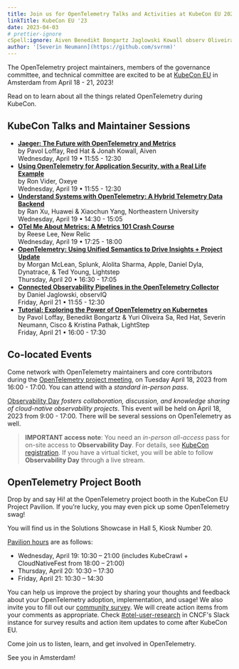 ```yaml
---
title: Join us for OpenTelemetry Talks and Activities at KubeCon EU 2023
linkTitle: KubeCon EU '23
date: 2023-04-03
# prettier-ignore
cSpell:ignore: Aiven Benedikt Bongartz Jaglowski Kowall observ Oliveira Pathak Vider Xiaochun
author: '[Severin Neumann](https://github.com/svrnm)'
---
```


The OpenTelemetry project maintainers, members of the governance committee, and
technical committee are excited to be at [KubeCon EU][] in Amsterdam from April 18 -
21, 2023!

Read on to learn about all the things related OpenTelemetry during KubeCon.

## KubeCon Talks and Maintainer Sessions

- **[Jaeger: The Future with OpenTelemetry and Metrics](https://sched.co/1HySf)**<br>
  by Pavol Loffay, Red Hat & Jonah Kowall, Aiven<br> Wednesday, April 19 •
  11:55 - 12:30
- **[Using OpenTelemetry for Application Security, with a Real Life Example](https://sched.co/1HyYT)**<br>
  by Ron Vider, Oxeye<br> Wednesday, April 19 • 11:55 - 12:30
- **[Understand Systems with OpenTelemetry: A Hybrid Telemetry Data Backend](https://sched.co/1Hyb2)**<br>
  by Ran Xu, Huawei & Xiaochun Yang, Northeastern University<br> Wednesday,
  April 19 • 14:30 - 15:05
- **[OTel Me About Metrics: A Metrics 101 Crash Course](https://sched.co/1Hya1)**<br>
  by Reese Lee, New Relic<br> Wednesday, April 19 • 17:25 - 18:00
- **[OpenTelemetry: Using Unified Semantics to Drive Insights + Project Update](https://sched.co/1HyS5)**<br>
  by Morgan McLean, Splunk, Alolita Sharma, Apple, Daniel Dyla, Dynatrace, & Ted
  Young, Lightstep<br> Thursday, April 20 • 16:30 - 17:05
- **[Connected Observability Pipelines in the OpenTelemetry Collector](https://sched.co/1HyXb)**<br>
  by Daniel Jaglowski, observIQ<br> Friday, April 21 • 11:55 - 12:30
- **[Tutorial: Exploring the Power of OpenTelemetry on Kubernetes](https://sched.co/1HyZ3)**<br>
  by Pavol Loffay, Benedikt Bongartz & Yuri Oliveira Sa, Red Hat, Severin
  Neumann, Cisco & Kristina Pathak, LightStep<br> Friday, April 21 • 16:00 -
  17:30

## Co-located Events

Come network with OpenTelemetry maintainers and core contributors during the
[OpenTelemetry project meeting](https://sched.co/1JWS7), on Tuesday April 18,
2023 from 16:00 - 17:00. You can attend with a _standard in-person pass_.

[Observability Day][] _fosters collaboration, discussion, and knowledge sharing of
cloud-native observability projects_. This event will be held on April 18, 2023 from
9:00 - 17:00. There will be several sessions on OpenTelemetry as well.

> <i class="far fa-exclamation-triangle"></i> **IMPORTANT access note**: You
> need an _in-person all-access_ pass for on-site access to **Observability
> Day**. For details, see [KubeCon registration][]. If you have a virtual ticket,
> you will be able to follow **Observability Day** through a live stream.

## OpenTelemetry Project Booth

Drop by and say Hi! at the OpenTelemetry project booth in the KubeCon EU Project
Pavilion. If you’re lucky, you may even pick up some OpenTelemetry swag!

You will find us in the Solutions Showcase in Hall 5, Kiosk Number 20.

[Pavilion hours][] are as follows:

- Wednesday, April 19: 10:30 – 21:00 (includes KubeCrawl + CloudNativeFest from
  18:00 – 21:00)
- Thursday, April 20: 10:30 – 17:30
- Friday, April 21: 10:30 – 14:30

You can help us improve the project by sharing your thoughts and feedback about
your OpenTelemetry adoption, implementation, and usage! We also invite you to
fill out our [community survey][]. We will create action items from your comments
as appropriate. Check [#otel-user-research][] in CNCF's Slack instance for survey
results and action item updates to come after KubeCon EU.

Come join us to listen, learn, and get involved in OpenTelemetry.

See you in Amsterdam!

[kubecon eu]: https://events.linuxfoundation.org/kubecon-cloudnativecon-europe/
[Observability Day]:
  https://events.linuxfoundation.org/kubecon-cloudnativecon-europe/co-located-events/observability-day/
[kubecon registration]:
  https://events.linuxfoundation.org/kubecon-cloudnativecon-europe/register/
[pavilion hours]:
  https://events.linuxfoundation.org/kubecon-cloudnativecon-europe/program/project-engagement/#project-pavilion
[community survey]:
  https://docs.google.com/forms/d/e/1FAIpQLSdKm6oLYRXlZOhEZMVmjoIn4eBToVYNmF6fwpm5GAIipQmPxA/viewform?pli=1
[#otel-user-research]: https://cloud-native.slack.com/archives/C01RT3MSWGZ
